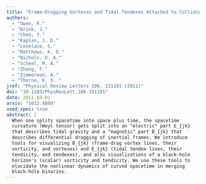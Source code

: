```yaml
---
title: "Frame-Dragging Vortexes and Tidal Tendexes Attached to Colliding Black Holes: Visualizing the Curvature of Spacetime"
authors:
  - "Owen, R."
  - "Brink, J."
  - "Chen, Y."
  - "Kaplan, J. D."
  - "Lovelace, G."
  - "Matthews, K. D."
  - "Nichols, D. A."
  - "Scheel, M. A."
  - "Zhang, F."
  - "Zimmerman, A."
  - "Thorne, K. S. "
jref: "Physical Review Letters 106, 151101 (2011)"
doi: "10.1103/PhysRevLett.106.151101"
date: 2011-04-01
arxiv: "1012.4869"
used_spec: true
abstract: |
  When one splits spacetime into space plus time, the spacetime
  curvature (Weyl tensor) gets split into an "electric" part E_{jk}
  that describes tidal gravity and a "magnetic" part B_{jk} that
  describes differential dragging of inertial frames. We introduce
  tools for visualizing B_{jk} (frame-drag vortex lines, their
  vorticity, and vortexes) and E_{jk} (tidal tendex lines, their
  tendicity, and tendexes), and also visualizations of a black-hole
  horizon's (scalar) vorticity and tendicity. We use these tools to
  elucidate the nonlinear dynamics of curved spacetime in merging
  black-hole binaries.
---
```

